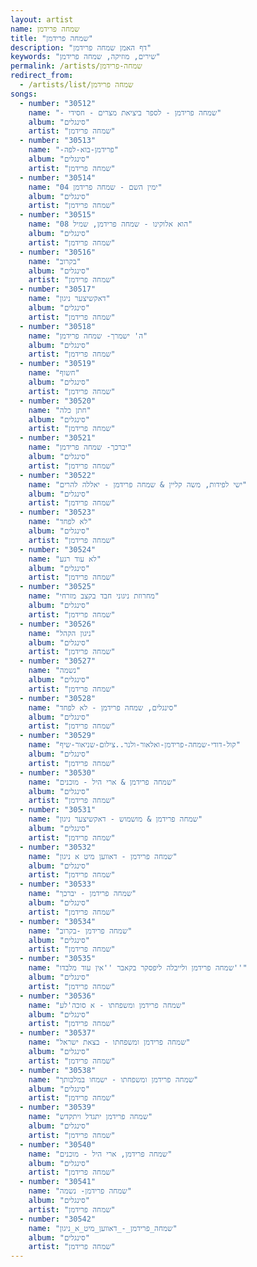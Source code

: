```yaml
---
layout: artist
name: שמחה פרידמן
title: "שמחה פרידמן"
description: "דף האמן שמחה פרידמן"
keywords: "שירים, מוזיקה, שמחה פרידמן"
permalink: /artists/שמחה-פרידמן
redirect_from:
  - /artists/list/שמחה פרידמן
songs:
  - number: "30512"
    name: "- שמחה פרידמן - לספר ביציאת מצרים - חסידי"
    album: "סינגלים"
    artist: "שמחה פרידמן"
  - number: "30513"
    name: "-פרידמן-בוא-לפה"
    album: "סינגלים"
    artist: "שמחה פרידמן"
  - number: "30514"
    name: "04 ימין השם - שמחה פרידמן"
    album: "סינגלים"
    artist: "שמחה פרידמן"
  - number: "30515"
    name: "08 הוא אלוקינו - שמחה פרידמן, שמיל"
    album: "סינגלים"
    artist: "שמחה פרידמן"
  - number: "30516"
    name: "בקרוב"
    album: "סינגלים"
    artist: "שמחה פרידמן"
  - number: "30517"
    name: "דאקשיצער ניגון"
    album: "סינגלים"
    artist: "שמחה פרידמן"
  - number: "30518"
    name: "ה' ישמרך- שמחה פרידמן"
    album: "סינגלים"
    artist: "שמחה פרידמן"
  - number: "30519"
    name: "חשוף"
    album: "סינגלים"
    artist: "שמחה פרידמן"
  - number: "30520"
    name: "חתן כלה"
    album: "סינגלים"
    artist: "שמחה פרידמן"
  - number: "30521"
    name: "יברכך- שמחה פרידמן"
    album: "סינגלים"
    artist: "שמחה פרידמן"
  - number: "30522"
    name: "ישי לפידות, משה קליין & שמחה פרידמן - יאללה להרים"
    album: "סינגלים"
    artist: "שמחה פרידמן"
  - number: "30523"
    name: "לא לפחד"
    album: "סינגלים"
    artist: "שמחה פרידמן"
  - number: "30524"
    name: "לא עוד רגע"
    album: "סינגלים"
    artist: "שמחה פרידמן"
  - number: "30525"
    name: "מחרוזת ניגוני חבד בקצב מזרחי"
    album: "סינגלים"
    artist: "שמחה פרידמן"
  - number: "30526"
    name: "ניגון הקהל"
    album: "סינגלים"
    artist: "שמחה פרידמן"
  - number: "30527"
    name: "נשמה"
    album: "סינגלים"
    artist: "שמחה פרידמן"
  - number: "30528"
    name: "סינגלים, שמחה פרידמן - לא לפחד"
    album: "סינגלים"
    artist: "שמחה פרידמן"
  - number: "30529"
    name: "קול-דודי-שמחה-פרידמן-ואלאור-ולנר..צילום-שניאור-שיף"
    album: "סינגלים"
    artist: "שמחה פרידמן"
  - number: "30530"
    name: "שמחה פרידמן & ארי היל - מוכנים"
    album: "סינגלים"
    artist: "שמחה פרידמן"
  - number: "30531"
    name: "שמחה פרידמן & מושמוש - דאקשיצער ניגון"
    album: "סינגלים"
    artist: "שמחה פרידמן"
  - number: "30532"
    name: "שמחה פרידמן - דאווען מיט א ניגון"
    album: "סינגלים"
    artist: "שמחה פרידמן"
  - number: "30533"
    name: "שמחה פרידמן - יברכך"
    album: "סינגלים"
    artist: "שמחה פרידמן"
  - number: "30534"
    name: "שמחה פרידמן -בקרוב"
    album: "סינגלים"
    artist: "שמחה פרידמן"
  - number: "30535"
    name: "שמחה פרידמן ולייבלה ליפסקר בקאבר ''אין עוד מלבדו''"
    album: "סינגלים"
    artist: "שמחה פרידמן"
  - number: "30536"
    name: "שמחה פרידמן ומשפחתו - א סוכה'לע"
    album: "סינגלים"
    artist: "שמחה פרידמן"
  - number: "30537"
    name: "שמחה פרידמן ומשפחתו - בצאת ישראל"
    album: "סינגלים"
    artist: "שמחה פרידמן"
  - number: "30538"
    name: "שמחה פרידמן ומשפחתו - ישמחו במלכותך"
    album: "סינגלים"
    artist: "שמחה פרידמן"
  - number: "30539"
    name: "שמחה פרידמן יתגדל ויתקדש"
    album: "סינגלים"
    artist: "שמחה פרידמן"
  - number: "30540"
    name: "שמחה פרידמן, ארי היל - מוכנים"
    album: "סינגלים"
    artist: "שמחה פרידמן"
  - number: "30541"
    name: "שמחה פרידמן- נשמה"
    album: "סינגלים"
    artist: "שמחה פרידמן"
  - number: "30542"
    name: "שמחה_פרידמן_-_דאווען_מיט_א_ניגון"
    album: "סינגלים"
    artist: "שמחה פרידמן"
---
```

